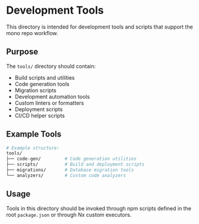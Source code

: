 # Development Tools

This directory is intended for development tools and scripts that support the mono repo workflow.

## Purpose

The `tools/` directory should contain:
- Build scripts and utilities
- Code generation tools
- Migration scripts
- Development automation tools
- Custom linters or formatters
- Deployment scripts
- CI/CD helper scripts

## Example Tools

```bash
# Example structure:
tools/
├── code-gen/         # Code generation utilities
├── scripts/          # Build and deployment scripts
├── migrations/       # Database migration tools
└── analyzers/        # Custom code analyzers
```

## Usage

Tools in this directory should be invoked through npm scripts defined in the root `package.json` or through Nx custom executors.
